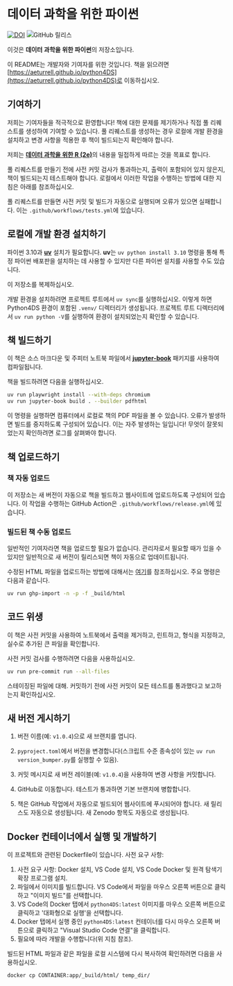 # 데이터 과학을 위한 파이썬

[![DOI](https://zenodo.org/badge/496994611.svg)](https://zenodo.org/doi/10.5281/zenodo.10518241)  ![GitHub 릴리스](https://img.shields.io/github/v/release/aeturrell/python4DS)

이것은 **데이터 과학을 위한 파이썬**의 저장소입니다.

이 README는 개발자와 기여자를 위한 것입니다. 책을 읽으려면 [https://aeturrell.github.io/python4DS](https://aeturrell.github.io/python4DS)로 이동하십시오.

## 기여하기

저희는 기여자들을 적극적으로 환영합니다! 책에 대한 문제를 제기하거나 직접 풀 리퀘스트를 생성하여 기여할 수 있습니다. 풀 리퀘스트를 생성하는 경우 로컬에 개발 환경을 설치하고 변경 사항을 적용한 후 책이 빌드되는지 확인해야 합니다.

저희는 [**데이터 과학을 위한 R (2e)**](https://r4ds.hadley.nz/)의 내용을 밀접하게 따르는 것을 목표로 합니다.

풀 리퀘스트를 만들기 전에 사전 커밋 검사가 통과하는지, 출력이 포함되어 있지 않은지, 책이 빌드되는지 테스트해야 합니다. 로컬에서 이러한 작업을 수행하는 방법에 대한 지침은 아래를 참조하십시오.

풀 리퀘스트를 만들면 사전 커밋 및 빌드가 자동으로 실행되며 오류가 있으면 실패합니다. 이는 `.github/workflows/tests.yml`에 있습니다.

## 로컬에 개발 환경 설치하기

파이썬 3.10과 [**uv**](https://docs.astral.sh/uv/) 설치가 필요합니다. **uv**는 `uv python install 3.10` 명령을 통해 특정 파이썬 배포판을 설치하는 데 사용할 수 있지만 다른 파이썬 설치를 사용할 수도 있습니다.

이 저장소를 복제하십시오.

개발 환경을 설치하려면 프로젝트 루트에서 `uv sync`를 실행하십시오. 이렇게 하면 Python4DS 환경이 포함된 `.venv/` 디렉터리가 생성됩니다. 프로젝트 루트 디렉터리에서 `uv run python -V`를 실행하여 환경이 설치되었는지 확인할 수 있습니다.

## 책 빌드하기

이 책은 소스 마크다운 및 주피터 노트북 파일에서 [**jupyter-book**](https://jupyterbook.org/en/stable/) 패키지를 사용하여 컴파일됩니다.

책을 빌드하려면 다음을 실행하십시오.

```bash
uv run playwright install --with-deps chromium
uv run jupyter-book build . --builder pdfhtml
```

이 명령을 실행하면 컴퓨터에서 로컬로 책의 PDF 파일을 볼 수 있습니다. 오류가 발생하면 빌드를 중지하도록 구성되어 있습니다. 이는 자주 발생하는 일입니다! 무엇이 잘못되었는지 확인하려면 로그를 살펴봐야 합니다.

## 책 업로드하기

### 책 자동 업로드

이 저장소는 새 버전이 자동으로 책을 빌드하고 웹사이트에 업로드하도록 구성되어 있습니다. 이 작업을 수행하는 GitHub Action은 `.github/workflows/release.yml`에 있습니다.

### 빌드된 책 수동 업로드

일반적인 기여자라면 책을 업로드할 필요가 없습니다. 관리자로서 필요할 때가 있을 수 있지만 일반적으로 새 버전이 릴리스되면 책이 자동으로 업데이트됩니다.

수정된 HTML 파일을 업로드하는 방법에 대해서는 [여기](https://jupyterbook.org/publish/gh-pages.html)를 참조하십시오. 주요 명령은 다음과 같습니다.

```bash
uv run ghp-import -n -p -f _build/html
```

## 코드 위생

이 책은 사전 커밋을 사용하여 노트북에서 출력을 제거하고, 린트하고, 형식을 지정하고, 실수로 추가된 큰 파일을 확인합니다.

사전 커밋 검사를 수행하려면 다음을 사용하십시오.

```bash
uv run pre-commit run --all-files
```

스테이징된 파일에 대해. 커밋하기 전에 사전 커밋이 모든 테스트를 통과했다고 보고하는지 확인하십시오.

## 새 버전 게시하기

1. 버전 이름(예: `v1.0.4`)으로 새 브랜치를 엽니다.

2. `pyproject.toml`에서 버전을 변경합니다(스크립트 수준 종속성이 있는 `uv run version_bumper.py`를 실행할 수 있음).

3. 커밋 메시지로 새 버전 레이블(예: `v1.0.4`)을 사용하여 변경 사항을 커밋합니다.

4. GitHub로 이동합니다. 테스트가 통과하면 기본 브랜치에 병합합니다.

5. 책은 GitHub 작업에서 자동으로 빌드되어 웹사이트에 푸시되어야 합니다. 새 릴리스도 자동으로 생성됩니다. 새 Zenodo 항목도 자동으로 생성됩니다.

## Docker 컨테이너에서 실행 및 개발하기

이 프로젝트와 관련된 Dockerfile이 있습니다. 사전 요구 사항:

1. 사전 요구 사항: Docker 설치, VS Code 설치, VS Code Docker 및 원격 탐색기 확장 프로그램 설치.
2. 파일에서 이미지를 빌드합니다. VS Code에서 파일을 마우스 오른쪽 버튼으로 클릭하고 "이미지 빌드"를 선택합니다.
3. VS Code의 Docker 탭에서 `python4DS:latest` 이미지를 마우스 오른쪽 버튼으로 클릭하고 '대화형으로 실행'을 선택합니다.
4. Docker 탭에서 실행 중인 `python4DS:latest` 컨테이너를 다시 마우스 오른쪽 버튼으로 클릭하고 "Visual Studio Code 연결"을 클릭합니다.
5. 필요에 따라 개발을 수행합니다(위 지침 참조).

빌드된 HTML 파일과 같은 파일을 로컬 시스템에 다시 복사하여 확인하려면 다음을 사용하십시오.

```bash
docker cp CONTAINER:app/_build/html/ temp_dir/
```
